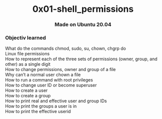 <h1 align="center">0x01-shell_permissions</h1>

<h3 align="center">Made on Ubuntu 20.04</h3>

<h3>Objectiv learned</h3>

<p>
What do the commands chmod, sudo, su, chown, chgrp do<br/>
Linux file permissions<br/>
How to represent each of the three sets of permissions (owner, group, and other) as a single digit<br/>
How to change permissions, owner and group of a file<br/>
Why can’t a normal user chown a file<br/>
How to run a command with root privileges<br/>
How to change user ID or become superuser<br/>
How to create a user<br/>
How to create a group<br/>
How to print real and effective user and group IDs<br/>
How to print the groups a user is in<br/>
How to print the effective userid<br/>
</p>